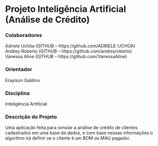 <h1><b>Projeto Inteligência Artificial (Análise de Crédito)</b></h1>


<h3><b>Colaboradores</b></h3>
<p>
  Adriele Uchôa (GITHUB – https://github.com/ADRIELE-UCHOA)<br />
  Andrey Roberto (GITHUB – https://github.com/andreyroberto)<br />
  Vanessa Aline (GITHUB – https://github.com/VanessaAline)<br />
</p>

<h3><b>Orientador</b></h3>

Eraylson Galdino

<h3><b>Disciplina</b></h3>

Inteligência Artificial

<h3><b>Descrição do Projeto</b></h3>

Uma aplicação feita para simular a análise de crédito de clientes cadastrados em uma base de dados, e com base nessas informações o algoritmo irá definir se o cliente é um BOM ou MAU pagador.
